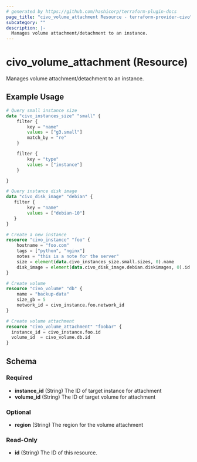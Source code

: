 ```yaml
---
# generated by https://github.com/hashicorp/terraform-plugin-docs
page_title: "civo_volume_attachment Resource - terraform-provider-civo"
subcategory: ""
description: |-
  Manages volume attachment/detachment to an instance.
---
```


# civo_volume_attachment (Resource)

Manages volume attachment/detachment to an instance.

## Example Usage

```terraform
# Query small instance size
data "civo_instances_size" "small" {
    filter {
        key = "name"
        values = ["g3.small"]
        match_by = "re"
    }

    filter {
        key = "type"
        values = ["instance"]
    }

}

# Query instance disk image
data "civo_disk_image" "debian" {
   filter {
        key = "name"
        values = ["debian-10"]
   }
}

# Create a new instance
resource "civo_instance" "foo" {
    hostname = "foo.com"
    tags = ["python", "nginx"]
    notes = "this is a note for the server"
    size = element(data.civo_instances_size.small.sizes, 0).name
    disk_image = element(data.civo_disk_image.debian.diskimages, 0).id
}

# Create volume
resource "civo_volume" "db" {
    name = "backup-data"
    size_gb = 5
    network_id = civo_instance.foo.network_id
}

# Create volume attachment
resource "civo_volume_attachment" "foobar" {
  instance_id = civo_instance.foo.id
  volume_id  = civo_volume.db.id
}
```

<!-- schema generated by tfplugindocs -->
## Schema

### Required

- **instance_id** (String) The ID of target instance for attachment
- **volume_id** (String) The ID of target volume for attachment

### Optional

- **region** (String) The region for the volume attachment

### Read-Only

- **id** (String) The ID of this resource.


